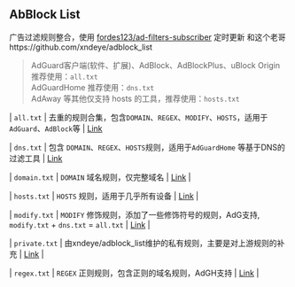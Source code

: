 ## AbBlock List

广告过滤规则整合，使用 [fordes123/ad-filters-subscriber](https://github.com/fordes123/ad-filters-subscriber) 定时更新
和这个老哥https://github.com/xndeye/adblock_list
> AdGuard客户端(软件、扩展)、AdBlock、AdBlockPlus、uBlock Origin 推荐使用：`all.txt`</br>
> AdGuardHome 推荐使用：`dns.txt`</br>
> AdAway 等其他仅支持 hosts 的工具，推荐使用：`hosts.txt`


| `all.txt`     | 去重的规则合集，包含`DOMAIN`、`REGEX`、`MODIFY`、`HOSTS`，适用于 `AdGuard`、`AdBlock`等 |  [Link](https://ghproxy.com/https://raw.githubusercontent.com/tomcat10005/adguard-/main/rule/all.txt)   


| `dns.txt`     | 包含 `DOMAIN`、`REGEX`、`HOSTS`规则，适用于`AdGuardHome` 等基于DNS的过滤工具           |  [Link](https://ghproxy.com/https://raw.githubusercontent.com/tomcat10005/adguard-/main/rule/dns.txt)   



| `domain.txt`  | `DOMAIN` 域名规则，仅完整域名                                                 | [Link](https://ghproxy.com/https://raw.githubusercontent.com/tomcat10005/adguard-/main/rule/domain.txt) |


| `hosts.txt`   | `HOSTS` 规则，适用于几乎所有设备                                             | [Link](https://ghproxy.com/https://raw.githubusercontent.com/tomcat10005/adguard-/main/rule/hosts.txt)  |



| `modify.txt`  | `MODIFY` 修饰规则，添加了一些修饰符号的规则，AdG支持, `modify.txt` + `dns.txt` = `all.txt`                | [Link](https://ghproxy.com/https://raw.githubusercontent.com/tomcat10005/adguard-/main/rule/modify.txt) |



| `private.txt` | 由xndeye/adblock_list维护的私有规则，主要是对上游规则的补充                                              | [Link](https://ghproxy.com/https://raw.githubusercontent.com/xndeye/adblock_list/main/rule/private.txt) |


| `regex.txt`   | `REGEX` 正则规则，包含正则的域名规则，AdGH支持                                                 | [Link](https://ghproxy.com/https://raw.githubusercontent.com/tomcat10005/adguard-/main/rule/regex.txt) |

